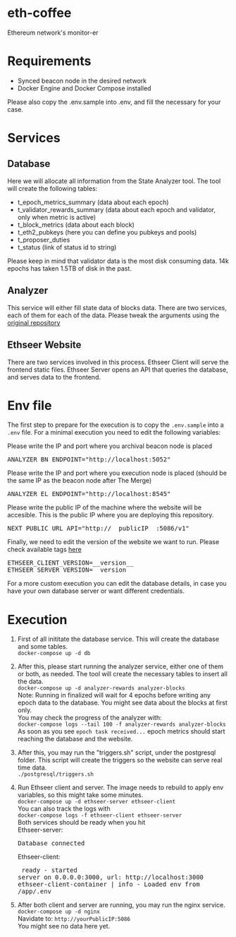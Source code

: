 # eth-coffee
Ethereum network's monitor-er

# Requirements

- Synced beacon node in the desired network
- Docker Engine and Docker Compose installed

Please also copy the .env.sample into .env, and fill the necessary for your case.

# Services

## Database
Here we will allocate all information from the State Analyzer tool.
The tool will create the following tables:<br>
- t_epoch_metrics_summary (data about each epoch)<br>
- t_validator_rewards_summary (data about each epoch and validator, only when metric is active)<br>
- t_block_metrics (data about each block)<br>
- t_eth2_pubkeys (here you can define you pubkeys and pools)
- t_proposer_duties<br>
- t_status (link of status id to string)<br>

Please keep in mind that validator data is the most disk consuming data.
14k epochs has taken 1.5TB of disk in the past.

## Analyzer

This service will either fill state data of blocks data.
There are two services, each of them for each of the data.
Please tweak the arguments using the [original repository](https://github.com/cortze/eth-cl-state-analyzer)

## Ethseer Website

There are two services involved in this process.
Ethseer Client will serve the frontend static files.
Ethseer Server opens an API that queries the database, and serves data to the frontend.

# Env file

The first step to prepare for the execution is to copy the `.env.sample` into a `.env` file.
For a minimal execution you need to edit the following variables:

Please write the IP and port where you archival beacon node is placed
<pre>
ANALYZER_BN_ENDPOINT="http://localhost:5052"
</pre>
Please write the IP and port where you execution node is placed (should be the same IP as the beacon node after The Merge)
<pre>
ANALYZER_EL_ENDPOINT="http://localhost:8545"
</pre>

Please write the public IP of the machine where the website will be accesible. This is the public IP where you are deploying this repository.
<pre>
NEXT_PUBLIC_URL_API="http://__publicIP__:5086/v1"
</pre>

Finally, we need to edit the version of the website we want to run. Please check available tags [here](https://hub.docker.com/repositories/migalabs) 
<pre>
ETHSEER_CLIENT_VERSION=__version__
ETHSEER_SERVER_VERSION=__version__
</pre>

For a more custom execution you can edit the database details, in case you have your own database server or want different credentials.

# Execution

1. First of all inititate the database service. This will create the database and some tables.<br>
`docker-compose up -d db`

2. After this, please start running the analyzer service, either one of them or both, as needed. The tool will create the necessary tables to insert all  the data.<br>
`docker-compose up -d analyzer-rewards analyzer-blocks`<br>
Note: Running in finalized will wait for 4 epochs before writing any epoch data to the database. You might see data about the blocks at first only.<br>
You may check the progress of the analyzer with:<br>
`docker-compose logs --tail 100 -f analyzer-rewards analyzer-blocks`<br>
As soon as you see `epoch task received...` epoch metrics should start reaching the database and the website.

3. After this, you may run the "triggers.sh" script, under the postgresql folder. This script will create the triggers so the website can serve real time data.<br>
`./postgresql/triggers.sh`

4. Run Ethseer client and server. The image needs to rebuild to apply env variables, so this might take some minutes.<br>
`docker-compose up -d ethseer-server ethseer-client`<br>
You can also track the logs with <br>
`docker-compose logs -f ethseer-client ethseer-server`<br>
Both services should be ready when you hit<br>
Ethseer-server:<br><pre> Database connected</pre>
Ethseer-client:<br> <pre> ready - started server on 0.0.0.0:3000, url: http://localhost:3000
ethseer-client-container | info  - Loaded env from /app/.env</pre>

5. After both client and server are running, you may run the nginx service. <br>
`docker-compose up -d nginx`<br>
Navidate to: `http://yourPublicIP:5086`<br>
You might see no data here yet.


